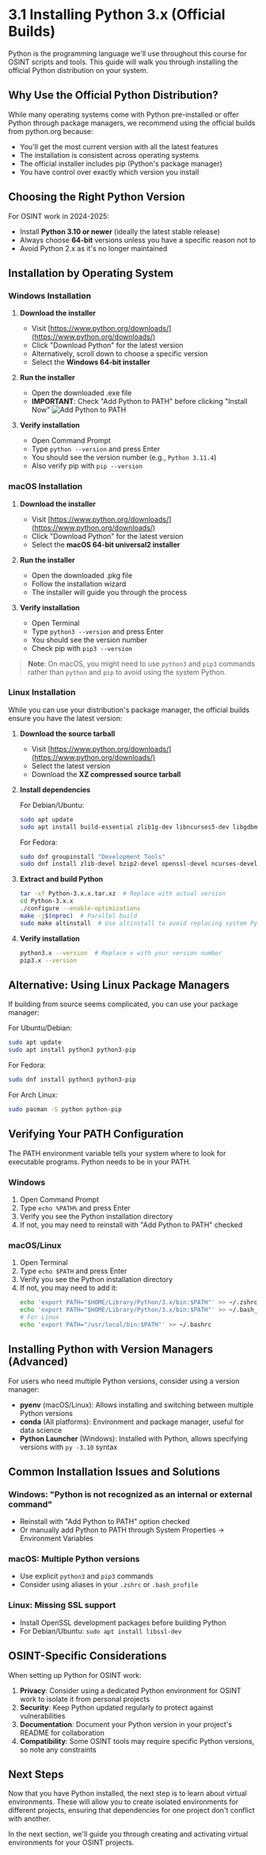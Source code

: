 # 3.1 Installing Python 3.x (Official Builds)

Python is the programming language we'll use throughout this course for OSINT scripts and tools. This guide will walk you through installing the official Python distribution on your system.

## Why Use the Official Python Distribution?

While many operating systems come with Python pre-installed or offer Python through package managers, we recommend using the official builds from python.org because:

- You'll get the most current version with all the latest features
- The installation is consistent across operating systems
- The official installer includes pip (Python's package manager)
- You have control over exactly which version you install

## Choosing the Right Python Version

For OSINT work in 2024-2025:

- Install **Python 3.10 or newer** (ideally the latest stable release)
- Always choose **64-bit** versions unless you have a specific reason not to
- Avoid Python 2.x as it's no longer maintained

## Installation by Operating System

### Windows Installation

1. **Download the installer**
   - Visit [https://www.python.org/downloads/](https://www.python.org/downloads/)
   - Click "Download Python" for the latest version
   - Alternatively, scroll down to choose a specific version
   - Select the **Windows 64-bit installer**

2. **Run the installer**
   - Open the downloaded .exe file
   - **IMPORTANT**: Check "Add Python to PATH" before clicking "Install Now"
     ![Add Python to PATH](https://docs.python.org/3/_images/win_installer.png)

3. **Verify installation**
   - Open Command Prompt
   - Type `python --version` and press Enter
   - You should see the version number (e.g., `Python 3.11.4`)
   - Also verify pip with `pip --version`

### macOS Installation

1. **Download the installer**
   - Visit [https://www.python.org/downloads/](https://www.python.org/downloads/)
   - Click "Download Python" for the latest version
   - Select the **macOS 64-bit universal2 installer**

2. **Run the installer**
   - Open the downloaded .pkg file
   - Follow the installation wizard
   - The installer will guide you through the process

3. **Verify installation**
   - Open Terminal
   - Type `python3 --version` and press Enter
   - You should see the version number
   - Check pip with `pip3 --version`

> **Note**: On macOS, you might need to use `python3` and `pip3` commands rather than `python` and `pip` to avoid using the system Python.

### Linux Installation

While you can use your distribution's package manager, the official builds ensure you have the latest version:

1. **Download the source tarball**
   - Visit [https://www.python.org/downloads/](https://www.python.org/downloads/)
   - Select the latest version
   - Download the **XZ compressed source tarball**

2. **Install dependencies**
   
   For Debian/Ubuntu:
   ```bash
   sudo apt update
   sudo apt install build-essential zlib1g-dev libncurses5-dev libgdbm-dev libnss3-dev libssl-dev libreadline-dev libffi-dev wget
   ```
   
   For Fedora:
   ```bash
   sudo dnf groupinstall "Development Tools"
   sudo dnf install zlib-devel bzip2-devel openssl-devel ncurses-devel
   ```

3. **Extract and build Python**
   ```bash
   tar -xf Python-3.x.x.tar.xz  # Replace with actual version
   cd Python-3.x.x
   ./configure --enable-optimizations
   make -j$(nproc)  # Parallel build
   sudo make altinstall  # Use altinstall to avoid replacing system Python
   ```

4. **Verify installation**
   ```bash
   python3.x --version  # Replace x with your version number
   pip3.x --version
   ```

## Alternative: Using Linux Package Managers

If building from source seems complicated, you can use your package manager:

For Ubuntu/Debian:
```bash
sudo apt update
sudo apt install python3 python3-pip
```

For Fedora:
```bash
sudo dnf install python3 python3-pip
```

For Arch Linux:
```bash
sudo pacman -S python python-pip
```

## Verifying Your PATH Configuration

The PATH environment variable tells your system where to look for executable programs. Python needs to be in your PATH.

### Windows
1. Open Command Prompt
2. Type `echo %PATH%` and press Enter
3. Verify you see the Python installation directory
4. If not, you may need to reinstall with "Add Python to PATH" checked

### macOS/Linux
1. Open Terminal
2. Type `echo $PATH` and press Enter
3. Verify you see the Python installation directory
4. If not, you may need to add it:
   ```bash
   echo 'export PATH="$HOME/Library/Python/3.x/bin:$PATH"' >> ~/.zshrc  # For macOS Catalina+
   echo 'export PATH="$HOME/Library/Python/3.x/bin:$PATH"' >> ~/.bash_profile  # For older macOS
   # For Linux
   echo 'export PATH="/usr/local/bin:$PATH"' >> ~/.bashrc
   ```

## Installing Python with Version Managers (Advanced)

For users who need multiple Python versions, consider using a version manager:

- **pyenv** (macOS/Linux): Allows installing and switching between multiple Python versions
- **conda** (All platforms): Environment and package manager, useful for data science
- **Python Launcher** (Windows): Installed with Python, allows specifying versions with `py -3.10` syntax

## Common Installation Issues and Solutions

### Windows: "Python is not recognized as an internal or external command"
- Reinstall with "Add Python to PATH" option checked
- Or manually add Python to PATH through System Properties → Environment Variables

### macOS: Multiple Python versions
- Use explicit `python3` and `pip3` commands
- Consider using aliases in your `.zshrc` or `.bash_profile`

### Linux: Missing SSL support
- Install OpenSSL development packages before building Python
- For Debian/Ubuntu: `sudo apt install libssl-dev`

## OSINT-Specific Considerations

When setting up Python for OSINT work:

1. **Privacy**: Consider using a dedicated Python environment for OSINT work to isolate it from personal projects
2. **Security**: Keep Python updated regularly to protect against vulnerabilities
3. **Documentation**: Document your Python version in your project's README for collaboration
4. **Compatibility**: Some OSINT tools may require specific Python versions, so note any constraints

## Next Steps

Now that you have Python installed, the next step is to learn about virtual environments. These will allow you to create isolated environments for different projects, ensuring that dependencies for one project don't conflict with another.

In the next section, we'll guide you through creating and activating virtual environments for your OSINT projects.
